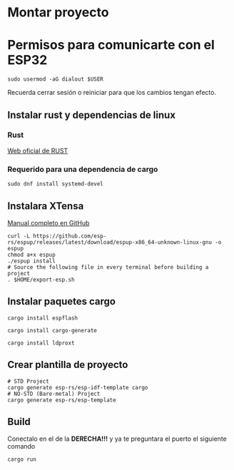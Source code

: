 # Montar proyecto

# Permisos para comunicarte con el ESP32
    sudo usermod -aG dialout $USER
 Recuerda cerrar sesión o reiniciar para que los cambios tengan efecto.

## Instalar rust y dependencias de linux

### Rust
[Web oficial de RUST](https://rustup.rs/)

### Requerido para una dependencia de cargo
    
    sudo dnf install systemd-devel

## Instalara XTensa
[Manual completo en GitHub](https://github.com/esp-rs/rust-build?tab=readme-ov-file#espup-installation)

    curl -L https://github.com/esp-rs/espup/releases/latest/download/espup-x86_64-unknown-linux-gnu -o espup
    chmod a+x espup
    ./espup install
    # Source the following file in every terminal before building a project
    . $HOME/export-esp.sh

## Instalar paquetes cargo

    cargo install espflash

    cargo install cargo-generate

    cargo install ldproxt

## Crear plantilla de proyecto

    # STD Project
    cargo generate esp-rs/esp-idf-template cargo
    # NO-STD (Bare-metal) Project
    cargo generate esp-rs/esp-template



## Build

Conectalo en el de la **DERECHA!!!** y ya te preguntara el puerto el siguiente comando

    cargo run